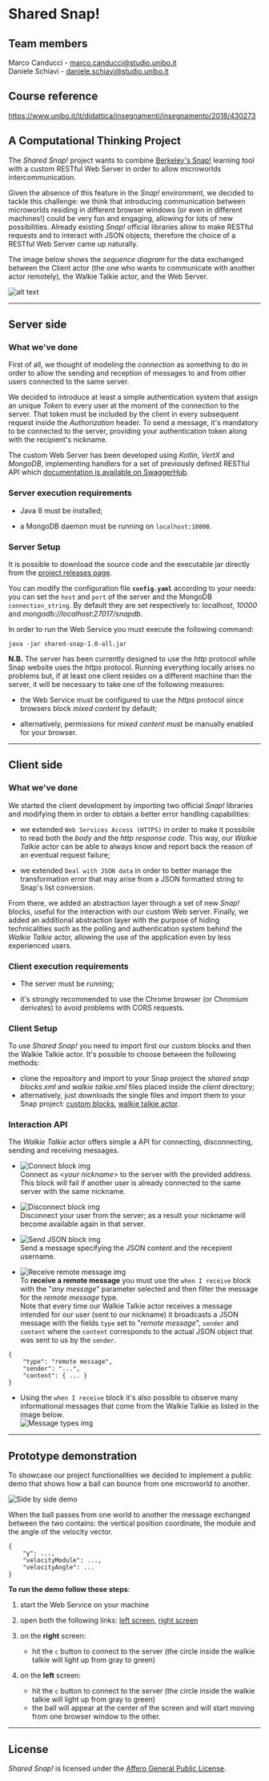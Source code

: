 # Shared Snap!

## Team members
Marco Canducci - marco.canducci@studio.unibo.it  
Daniele Schiavi - daniele.schiavi@studio.unibo.it  

## Course reference
https://www.unibo.it/it/didattica/insegnamenti/insegnamento/2018/430273

## A Computational Thinking Project

The *Shared Snap!* project wants to combine [Berkeley's Snap!](https://snap.berkeley.edu/) learning tool with a custom RESTful Web Server in order to allow microworlds intercommunication. 

Given the absence of this feature in the *Snap!* environment, we decided to tackle this challenge: we think that introducing communication between microworlds residing in different browser windows (or even in different machines!) could be very fun and engaging, allowing for lots of new possibilities. Already existing *Snap!* official libraries allow to make RESTful requests and to interact with JSON objects, therefore the choice of a RESTful Web Server came up naturally.

The image below shows the *sequence diagram* for the data exchanged between the Client actor (the one who wants to communicate with another actor remotely), the Walkie Talkie actor, and the Web Server.

![alt text](images/sequence-diagram.png "Sequence diagram")

---

## Server side

### What we've done

First of all, we thought of modeling the *connection* as something to do in order to allow the sending and reception of messages to and from other users connected to the same server.

We decided to introduce at least a simple authentication system that assign an unique *Token* to every user at the moment of the connection to the server. That token must be included by the client in every subsequent request inside the *Authorization* header. To send a message, it's mandatory to be connected to the server, providing your authentication token along with the recipient's nickname.

The custom Web Server has been developed using *Kotlin*, *VertX* and *MongoDB*, implementing handlers for a set of previously defined RESTful API which [documentation is available on SwaggerHub](https://app.swaggerhub.com/apis-docs/candoz/shared-snap/1.0#/).


### Server execution requirements

- Java 8 must be installed;

- a MongoDB daemon must be running on `localhost:10000`.

### Server Setup

It is possible to download the source code and the executable jar directly from the [project releases page](releases).

You can modify the configuration file **`config.yaml`** according to your needs: you can set the `host` and `port` of the server and the MongoDB `connection_string`. By default they are set respectively to: *localhost*, *10000* and *mongodb://localhost:27017/snapdb*.

In order to run the Web Service you must execute the following command:

```
java -jar shared-snap-1.0-all.jar
```

**N.B.** The server has been currently designed to use the *http* protocol while Snap website uses the *https* protocol. Running everything locally arises no problems but, if at least one client resides on a different machine than the server, it will be necessary to take one of the following measures:

- the Web Service must be configured to use the *https* protocol since browsers block *mixed content* by default;

- alternatively, permissions for *mixed content* must be manually enabled for your browser.

---

## Client side

### What we've done

We started the client development by importing two official *Snap!* libraries and modifying them in order to obtain a better error handling capabilities:

- we extended `Web Services Access (HTTPS)` in order to make it possibile to read both the *body* and the *http response code*. This way, our *Walkie Talkie* actor can be able to always know and report back the reason of an eventual request failure;

- we extended `Deal with JSON data` in order to better manage the transformation error that may arise from a JSON  formatted string to Snap's list conversion.

From there, we added an abstraction layer through a set of new *Snap!* blocks, useful for the interaction with our custom Web server. Finally, we added an additional abstraction layer with the purpose of hiding technicalities such as the polling and authentication system behind the *Walkie Talkie* actor, allowing the use of the application even by less experienced users.  

### Client execution requirements

- The server must be running;

- it's strongly recommended to use the Chrome browser (or Chromium derivates) to avoid problems with CORS requests.

### Client Setup

To use *Shared Snap!* you need to import first our custom blocks and then the Walkie Talkie actor. It's possible to choose between the following methods:
- clone the repository and import to your Snap project the *shared snap blocks.xml* and *walkie talkie.xml* files placed inside the *client* directory;
- alternatively, just downloads the single files and import them to your Snap project: [custom blocks](https://mega.nz/#!WqB23IaD!Bj8oBY--8HjXohJ3RkJZmmCmylj3mU3nTABGGIbDFaU), [walkie talkie actor](https://mega.nz/#!CzISnIDI!cy1O5L8HKuzYTDkWIMirETsMt6ze_ZS5-IbwkII1NaY).

### Interaction API

The *Walkie Talkie* actor offers simple a API for connecting, disconnecting, sending and receiving messages.

- ![Connect block img](images/connect-block.png "Connect block")<br />
Connect as <*your nickname*> to the server with the provided address. This block will fail if another user is already connected to the same server with the same nickname.

- ![Disconnect block img](images/disconnect-block.png "Disconnect block")<br />
Disconnect your user from the server; as a result your nickname will become available again in that server.


- ![Send JSON block img](images/send-json-block.png "Send JSON block")<br />
Send a message specifying the JSON content and the recepient username.

- ![Receive remote message img](images/remote-message.png "Remote message")<br />
To **receive a remote message** you must use the `when I receive` block with the "*any message*" parameter selected and then filter the message for the *remote message* type.<br />
Note that every time our Walkie Talkie actor receives a message intended for our user (sent to our nickname) it broadcasts a JSON message with the fields `type` set to "*remote message*", `sender` and `content` where the `content` corresponds to the actual JSON object that was sent to us by the `sender`.

```
{
    "type": "remote message",
    "sender": "...",
    "content": { ... }
}
```

- Using the `when I receive` block it's also possible to observe many informational messages that come from the Walkie Talkie as listed in the image below.<br />
![Message types img](images/messages.png "Notification message types")

---

## Prototype demonstration

To showcase our project functionalities we decided to implement a public demo that shows how a ball can bounce from one microworld to another.

![Side by side demo](images/side-by-side-demo.gif "Side by side demo")

When the ball passes from one world to another the message exchanged between the two contains: the vertical position coordinate, the module and the angle of the velocity vector.

```
{
    "y": ...,
    "velocityModule": ...,
    "velocityAngle": ...
}
```

**To run the demo follow these steps**:

1. start the Web Service on your machine

2. open both the following links:  [left screen](https://snap.berkeley.edu/snap/snap.html#present:Username=ct-unibo-ce-1819&ProjectName=Canducci%20Schiavi%20-%20left%20-%20Shared%20Snap%20Actor), [right screen](https://snap.berkeley.edu/snap/snap.html#present:Username=ct-unibo-ce-1819&ProjectName=Canducci%20Schiavi%20-%20right%20-%20Shared%20Snap%20Actor)

3. on the **right** screen:
    - hit the `c` button to connect to the server (the circle inside the walkie talkie will light up from gray to green)

4. on the **left** screen:
    - hit the `c` button to connect to the server (the circle inside the walkie talkie will light up from gray to green)
    - the ball will appear at the center of the screen and will start moving from one browser window to the other.

---

## License

*Shared Snap!* is licensed under the [Affero General Public License](https://www.gnu.org/licenses/agpl-3.0).
